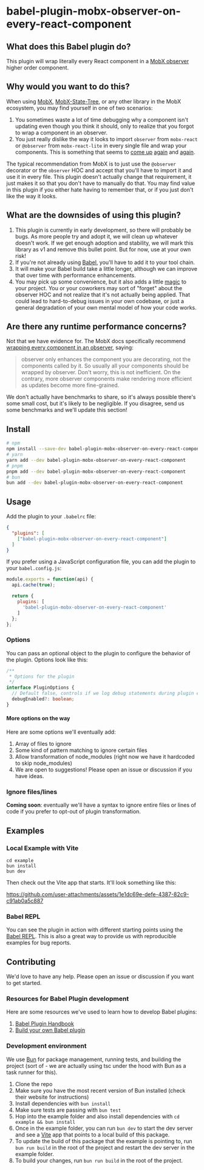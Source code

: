 # babel-plugin-mobx-observer-on-every-react-component

## What does this Babel plugin do?

This plugin will wrap literally every React component in a [MobX observer](https://mobx.js.org/react-integration.html#react-integration) higher order component.

## Why would you want to do this?

When using [MobX](https://mobx.js.org/README.html), [MobX-State-Tree](https://mobx-state-tree.js.org/), or any other library in the MobX ecosystem, you may find yourself in one of two scenarios:

1. You sometimes waste a lot of time debugging why a component isn't updating even though you think it should, only to realize that you forgot to wrap a component in an observer.
2. You just really dislike the way it looks to import `observer` from `mobx-react` or `@observer` from `mobx-react-lite` in every single file and wrap your components. This is something that seems to [come up](https://github.com/mobxjs/mobx/discussions/2566) [again](https://github.com/mobxjs/mobx-react/issues/800) and [again](https://github.com/mobxjs/mobx-react/issues/786).

The typical recommendation from MobX is to just use the `@observer` decorator or the `observer` HOC and accept that you'll have to import it and use it in every file. This plugin doesn't actually change that requirement, it just makes it so that you don't have to manually do that. You may find value in this plugin if you either hate having to remember that, or if you just don't like the way it looks.

## What are the downsides of using this plugin?

1. This plugin is currently in early development, so there will probably be bugs. As more people try and adopt it, we will clean up whatever doesn't work. If we get enough adoption and stability, we will mark this library as v1 and remove this bullet point. But for now, use at your own risk!
1. If you're not already using [Babel](https://babeljs.io/), you'll have to add it to your tool chain.
1. It will make your Babel build take a little longer, although we can improve that over time with performance enhancements.
1. You may pick up some convenience, but it also adds a little [magic](https://en.wikipedia.org/wiki/Magic_(programming)#:~:text=In%20the%20context%20of%20computer,to%20present%20a%20simple%20interface.) to your project. You or your coworkers may sort of "forget" about the observer HOC and not realize that it's not actually being applied. That could lead to hard-to-debug issues in your own codebase, or just a general degradation of your own mental model of how your code works.

## Are there any runtime performance concerns?

Not that we have evidence for. The MobX docs specifically recommend [wrapping every component in an observer](https://mobx.js.org/react-integration.html#always-read-observables-inside-observer-components), saying:

> observer only enhances the component you are decorating, not the components called by it. So usually all your components should be wrapped by observer. Don't worry, this is not inefficient. On the contrary, more observer components make rendering more efficient as updates become more fine-grained.

We don't actually have benchmarks to share, so it's always possible there's some small cost, but it's likely to be negligible. If you disagree, send us some benchmarks and we'll update this section!

## Install

```bash
# npm
npm install --save-dev babel-plugin-mobx-observer-on-every-react-component
# yarn
yarn add --dev babel-plugin-mobx-observer-on-every-react-component
# pnpm
pnpm add --dev babel-plugin-mobx-observer-on-every-react-component
# bun
bun add --dev babel-plugin-mobx-observer-on-every-react-component
```

## Usage

Add the plugin to your `.babelrc` file:

```json
{
  "plugins": [
    ["babel-plugin-mobx-observer-on-every-react-component"]
  ]
}
```

If you prefer using a JavaScript configuration file, you can add the plugin to your `babel.config.js`:

```js
module.exports = function(api) {
  api.cache(true);

  return {
    plugins: [
      'babel-plugin-mobx-observer-on-every-react-component'
    ]
  };
};
```

### Options

You can pass an optional object to the plugin to configure the behavior of the plugin. Options look like this:

```ts
/**
 * Options for the plugin
 */
interface PluginOptions {
  // Default false, controls if we log debug statements during plugin execution. Mostly intended for plugin developers.
  debugEnabled?: boolean; 
}
```

#### More options on the way

Here are some options we'll eventually add:

1. Array of files to ignore
1. Some kind of pattern matching to ignore certain files
1. Allow transformation of node_modules (right now we have it hardcoded to skip node_modules)
1. We are open to suggestions! Please open an issue or discussion if you have ideas.

### Ignore files/lines

**Coming soon**: eventually we'll have a syntax to ignore entire files or lines of code if you prefer to opt-out of plugin transformation.

## Examples

### Local Example with Vite

```
cd example
bun install
bun dev
```

Then check out the Vite app that starts. It'll look something like this:

https://github.com/user-attachments/assets/1e1dc69e-defe-4387-82c9-c91ab0a5c887


### Babel REPL

You can see the plugin in action with different starting points using the [Babel REPL](https://babeljs.io/repl#?browsers=defaults%2C%20not%20ie%2011%2C%20not%20ie_mob%2011&build=&builtIns=false&corejs=3.21&spec=false&loose=false&code_lz=PTAEDkHsBcEsGMCmoCG1TQBbOpADqALSgDuyKArrobALZ6QBO6kARgM6KMBuXoAZk1ABPSBQB0AKEkhQAFUyx2AigDt4cSKtJaA5OgDmidCUYo8eRABMANKHax1yWNF3KAVhXboUoRogMKABsURlBIIN0VdU1VSX41DVgtVCsrAAoUG1YASlAAb0lQP2MKRm1fAGpQVkkAX2lZBSVw1WQSWCCguwcnUBcS6DLVZQApAGUADXjE2NAAWWEAMVnk1RQggGFIei1EVWh0vMLi_yHy0HSi4tAAHitYbgA-AAlELsg7AElQeBRtNicHg4RSqAzsW7AB7Pa7FHL1RpgACCqisqAqjEYkBI0SSWgAXJJ4FpvAthEjMdjtrs2gdQABeS55elPO7Qp4UrE4wFcXiMACEkPZiNAAHVMGhUKwxD5cXNEAAPPD-dgOLREknoRYrGJrACiSpVau0jISupS2tWWgNysQqrWRwK1zOw0usLZjyeOrx2kVtvtWjsrCooFoKAA1s4WBxeYhBVDPe74Q0ZGBRUxw8oUvAQqrQFZEDnQmg1uwibnlItNhXqQxaehFdB9lZlAAlRAoDTiWt7OknEqoriO_unUoXdL3T3NZR_AEx4EYUHg-Ps-HFBop2QotFFvN-o2ljUjLXCasoVU9-s2sKM3eV081nZ1_bQa-gRvNtsdruXl9O0eDoww7ui646Ts806tMgs6oEE7CQOE858oujjgkKnprqAG4iqKiC6F0oBBB2vD9D4QR7KQ2BtMhogULB_goFYwigF4yA8sCjCEsSx6gEiQQMUxADySF2gyiFAny6SOiyHrPD8KC0PRHZMei4mxgK6HPJhNw6bpen6XpkhAA&debug=false&forceAllTransforms=false&modules=false&shippedProposals=false&evaluate=false&fileSize=false&timeTravel=false&sourceType=module&lineWrap=true&presets=env%2Creact%2Cstage-2&prettier=false&targets=&version=7.25.6&externalPlugins=babel-plugin-mobx-observer-on-every-react-component%40latest&assumptions=%7B%7D). This is also a great way to provide us with reproducible examples for bug reports.

## Contributing

We'd love to have any help. Please open an issue or discussion if you want to get started.

### Resources for Babel Plugin development

Here are some resources we've used to learn how to develop Babel plugins:

1. [Babel Plugin Handbook](https://github.com/jamiebuilds/babel-handbook/blob/master/translations/en/plugin-handbook.md)
1. [Build your own Babel plugin](https://www.learnwithjason.dev/build-your-own-babel-plugin/)

### Development environment

We use [Bun](https://bun.sh/) for package management, running tests, and building the project (sort of - we are actually using tsc under the hood with Bun as a task runner for this).

1. Clone the repo
2. Make sure you have the most recent version of Bun installed (check their website for instructions)
3. Install dependencies with `bun install`
4. Make sure tests are passing with `bun test`
5. Hop into the example folder and also install dependencies with `cd example && bun install`
6. Once in the example folder, you can run `bun dev` to start the dev server and see a [Vite](https://vitejs.dev/guide/) app that points to a local build of this package.
7. To update the build of this package that the example is pointing to, run `bun run build` in the root of the project and restart the dev server in the example folder.
8. To build your changes, run `bun run build` in the root of the project.
